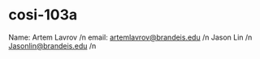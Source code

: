 # cosi-103a
Name: Artem Lavrov /n
email: artemlavrov@brandeis.edu /n
Jason Lin /n
Jasonlin@brandeis.edu /n

